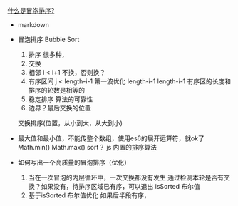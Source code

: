 [什么是冒泡排序?](https://juejin.cn/post/6844903688415215624)

- markdown
- 冒泡排序 Bubble Sort
    1. 排序
        很多种，
    2. 交换
    3. 相邻     i < i+1 不换，否则换？
    4. 有序区间  j < length-i-1     第一波优化  length-i-1 
        length-i-1  有序区的长度和排序的轮数是相等的
    5. 稳定排序 算法的可靠性
    6. 边界？最后交换的位置


    交换排序(位置，从小到大，从大到小)
- 最大值和最小值，不能传整个数组，使用es6的展开运算符，就ok了
    Math.min()
    Math.max()
    sort？ js 内置的排序算法

- 如何写出一个高质量的冒泡排序（优化）
    1. 当在一次冒泡的内层循环中，一次交换都没有发生 
        通过检测本轮是否有交换？如果没有，待排序区域已有序，可以退出 isSorted 布尔值
    2. 基于isSorted 布尔值优化
        如果后半段有序，